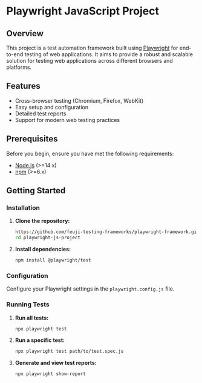 # Playwright JavaScript Project

## Overview
This project is a test automation framework built using [Playwright](https://playwright.dev/) for end-to-end testing of web applications. It aims to provide a robust and scalable solution for testing web applications across different browsers and platforms.

## Features
- Cross-browser testing (Chromium, Firefox, WebKit)
- Easy setup and configuration
- Detailed test reports
- Support for modern web testing practices

## Prerequisites
Before you begin, ensure you have met the following requirements:
- [Node.js](https://nodejs.org/) (>=14.x)
- [npm](https://www.npmjs.com/) (>=6.x)

## Getting Started

### Installation
1. **Clone the repository:**
    ```bash
   https://github.com/feuji-testing-frameworks/playwright-framework.git
    cd playwright-js-project
    ```

2. **Install dependencies:**
    ```bash
    npm install @playwright/test
    ```

### Configuration
Configure your Playwright settings in the `playwright.config.js` file.

### Running Tests
1. **Run all tests:**
    ```bash
    npx playwright test
    ```

2. **Run a specific test:**
    ```bash
    npx playwright test path/to/test.spec.js
    ```

3. **Generate and view test reports:**
    ```bash
    npx playwright show-report
    ```
